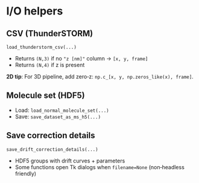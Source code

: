 # I/O helpers

## CSV (ThunderSTORM)
`load_thunderstorm_csv(...)`
- Returns `(N,3)` if no `"z [nm]"` column → `[x, y, frame]`
- Returns `(N,4)` if z is present

**2D tip**: For 3D pipeline, add zero‑z: `np.c_[x, y, np.zeros_like(x), frame]`.

## Molecule set (HDF5)
- Load: `load_normal_molecule_set(...)`
- Save: `save_dataset_as_ms_h5(...)`

## Save correction details
`save_drift_correction_details(...)`
- HDF5 groups with drift curves + parameters
- Some functions open Tk dialogs when `filename=None` (non‑headless friendly)